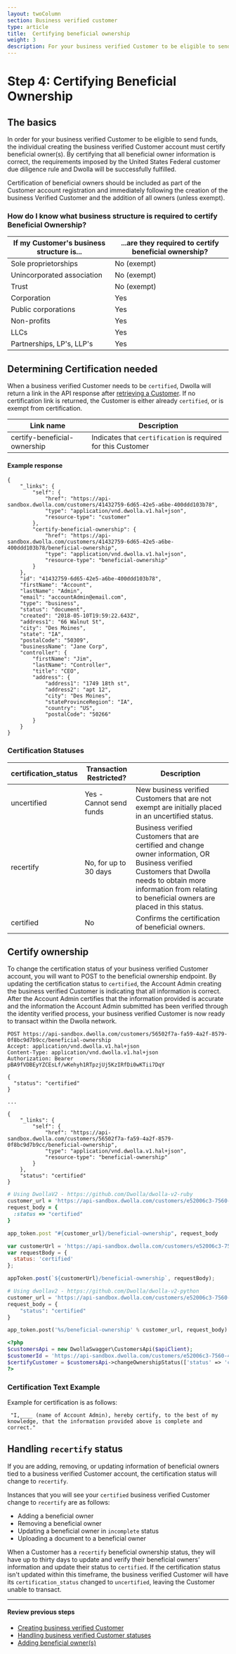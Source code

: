 ```yaml
---
layout: twoColumn
section: Business verified customer
type: article
title:  Certifying beneficial ownership
weight: 3
description: For your business verified Customer to be eligible to send funds, the individual creating the business verified Customer account must certify beneficial owner(s).
---
```

# Step 4: Certifying Beneficial Ownership

## The basics

In order for your business verified Customer to be eligible to send funds, the individual creating the business verified Customer account must certify beneficial owner(s). By certifying that all beneficial owner information is correct, the requirements imposed by the United States Federal customer due diligence rule and Dwolla will be successfully fulfilled.

Certification of beneficial owners should be included as part of the Customer account registration and immediately following the creation of the business Verified Customer and the addition of all owners (unless exempt).

### How do I know what business structure is required to certify Beneficial Ownership?

| If my Customer's business structure is... | ...are they required to certify beneficial ownership? |
|-------------------------------------------|-------------------------------------------------------|
| Sole proprietorships                      | No (exempt)                                           |
| Unincorporated association                | No (exempt)                                           |
| Trust                                     | No (exempt)                                           |
| Corporation                               | Yes                                                   |
| Public corporations                       | Yes                                                   |
| Non-profits                               | Yes                                                   |
| LLCs                                      | Yes                                                   |
| Partnerships, LP's, LLP's                 | Yes                                                   |

## Determining Certification needed

When a business verified Customer needs to be `certified`, Dwolla will return a link in the API response after [retrieving a Customer](https://docs.dwolla.com/#retrieve-a-customer). If no certification link is returned, the Customer is either already `certified`, or is exempt from certification.

|       Link name              |       Description                                            |
|------------------------------|--------------------------------------------------------------|
| certify-beneficial-ownership | Indicates that `certification` is required for this Customer |

#### Example response

```noselect
{
    "_links": {
        "self": {
            "href": "https://api-sandbox.dwolla.com/customers/41432759-6d65-42e5-a6be-400ddd103b78",
            "type": "application/vnd.dwolla.v1.hal+json",
            "resource-type": "customer"
        },
        "certify-beneficial-ownership": {
            "href": "https://api-sandbox.dwolla.com/customers/41432759-6d65-42e5-a6be-400ddd103b78/beneficial-ownership",
            "type": "application/vnd.dwolla.v1.hal+json",
            "resource-type": "beneficial-ownership"
        }
    },
    "id": "41432759-6d65-42e5-a6be-400ddd103b78",
    "firstName": "Account",
    "lastName": "Admin",
    "email": "accountAdmin@email.com",
    "type": "business",
    "status": "document",
    "created": "2018-05-10T19:59:22.643Z",
    "address1": "66 Walnut St",
    "city": "Des Moines",
    "state": "IA",
    "postalCode": "50309",
    "businessName": "Jane Corp",
    "controller": {
        "firstName": "Jim",
        "lastName": "Controller",
        "title": "CEO",
        "address": {
            "address1": "1749 18th st",
            "address2": "apt 12",
            "city": "Des Moines",
            "stateProvinceRegion": "IA",
            "country": "US",
            "postalCode": "50266"
        }
    }
}
```

### Certification Statuses

| certification_status |Transaction Restricted? | Description       |
|----------------------|------------------------|-------------------|
| uncertified          | Yes - Cannot send funds| New business verified Customers that are not exempt are initially placed in an uncertified status. |
| recertify            | No, for up to 30 days  | Business verified Customers that are certified and change owner information, OR Business verified Customers that Dwolla needs to obtain more information from relating to beneficial owners are placed in this status. |
| certified            | No                     | Confirms the certification of beneficial owners. |

## Certify ownership

To change the certification status of your business verified Customer account, you will want to POST to the beneficial ownership endpoint. By updating the certification status to `certified`, the Account Admin creating the business verified Customer is indicating that all information is correct. After the Account Admin certifies that the information provided is accurate and the information the Account Admin submitted has been verified through the identity verified process, your business verified Customer is now ready to transact within the Dwolla network.

```raw
POST https://api-sandbox.dwolla.com/customers/56502f7a-fa59-4a2f-8579-0f8bc9d7b9cc/beneficial-ownership
Accept: application/vnd.dwolla.v1.hal+json
Content-Type: application/vnd.dwolla.v1.hal+json
Authorization: Bearer pBA9fVDBEyYZCEsLf/wKehyh1RTpzjUj5KzIRfDi0wKTii7DqY

{
  "status": "certified"
}

...

{
    "_links": {
        "self": {
            "href": "https://api-sandbox.dwolla.com/customers/56502f7a-fa59-4a2f-8579-0f8bc9d7b9cc/beneficial-ownership",
            "type": "application/vnd.dwolla.v1.hal+json",
            "resource-type": "beneficial-ownership"
        }
    },
    "status": "certified"
}
```
```ruby
# Using DwollaV2 - https://github.com/Dwolla/dwolla-v2-ruby
customer_url = 'https://api-sandbox.dwolla.com/customers/e52006c3-7560-4ff1-99d5-b0f3a6f4f909'
request_body = {
  :status => "certified"
}

app_token.post "#{customer_url}/beneficial-ownership", request_body
```
```javascript
var customerUrl = 'https://api-sandbox.dwolla.com/customers/e52006c3-7560-4ff1-99d5-b0f3a6f4f909';
var requestBody = {
  status: 'certified'
};

appToken.post(`${customerUrl}/beneficial-ownership`, requestBody);
```
```python
# Using dwollav2 - https://github.com/Dwolla/dwolla-v2-python
customer_url = 'https://api-sandbox.dwolla.com/customers/e52006c3-7560-4ff1-99d5-b0f3a6f4f909'
request_body = {
    "status": "certified"
}

app_token.post('%s/beneficial-ownership' % customer_url, request_body)
```
```php
<?php
$customersApi = new DwollaSwagger\CustomersApi($apiClient);
$customerId = 'https://api-sandbox.dwolla.com/customers/e52006c3-7560-4ff1-99d5-b0f3a6f4f909';
$certifyCustomer = $customersApi->changeOwnershipStatus(['status' => 'certified' ], $customerId);
?>
```

### Certification Text Example

Example for certification is as follows:

```noselect
 "I,____ (name of Account Admin), hereby certify, to the best of my knowledge, that the information provided above is complete and correct."
 ```

## Handling `recertify` status

If you are adding, removing, or updating information of beneficial owners tied to a business verified Customer account, the certification status will change to `recertify`.

Instances that you will see your `certified` business verified Customer change to `recertify` are as follows:

* Adding a beneficial owner
* Removing a beneficial owner
* Updating a beneficial owner in `incomplete` status
* Uploading a document to a beneficial owner

When a Customer has a `recertify` beneficial ownership status, they will have up to thirty days to update and verify their beneficial owners’ information and update their status to `certified`. If the certification status isn't updated within this timeframe, the business verified Customer will have its `certification_status` changed to `uncertified`, leaving the Customer unable to transact.

* * *

#### Review previous steps

* [Creating business verified Customer](/resources/business-verified-customer/create-business-verified-customers.html)
* [Handling business verified Customer statuses](/resources/business-verified-customer/handling-controller-and-customer-statuses.html)
* [Adding beneficial owner(s)](/resources/business-verified-customer/adding-beneficial-owners.html)
